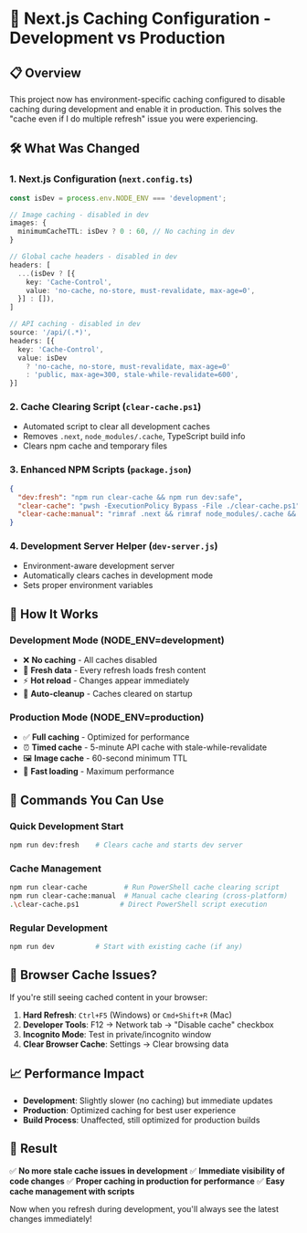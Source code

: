 # 🚀 Next.js Caching Configuration - Development vs Production

## 📋 Overview
This project now has environment-specific caching configured to disable caching during development and enable it in production. This solves the "cache even if I do multiple refresh" issue you were experiencing.

## 🛠️ What Was Changed

### 1. **Next.js Configuration (`next.config.ts`)**
```typescript
const isDev = process.env.NODE_ENV === 'development';

// Image caching - disabled in dev
images: {
  minimumCacheTTL: isDev ? 0 : 60, // No caching in dev
}

// Global cache headers - disabled in dev
headers: [
  ...(isDev ? [{
    key: 'Cache-Control',
    value: 'no-cache, no-store, must-revalidate, max-age=0',
  }] : []),
]

// API caching - disabled in dev
source: '/api/(.*)',
headers: [{
  key: 'Cache-Control',
  value: isDev 
    ? 'no-cache, no-store, must-revalidate, max-age=0'
    : 'public, max-age=300, stale-while-revalidate=600',
}]
```

### 2. **Cache Clearing Script (`clear-cache.ps1`)**
- Automated script to clear all development caches
- Removes `.next`, `node_modules/.cache`, TypeScript build info
- Clears npm cache and temporary files

### 3. **Enhanced NPM Scripts (`package.json`)**
```json
{
  "dev:fresh": "npm run clear-cache && npm run dev:safe",
  "clear-cache": "pwsh -ExecutionPolicy Bypass -File ./clear-cache.ps1",
  "clear-cache:manual": "rimraf .next && rimraf node_modules/.cache && rimraf tsconfig.tsbuildinfo"
}
```

### 4. **Development Server Helper (`dev-server.js`)**
- Environment-aware development server
- Automatically clears caches in development mode
- Sets proper environment variables

## 🎯 How It Works

### **Development Mode** (NODE_ENV=development)
- ❌ **No caching** - All caches disabled
- 🔄 **Fresh data** - Every refresh loads fresh content
- ⚡ **Hot reload** - Changes appear immediately
- 🧹 **Auto-cleanup** - Caches cleared on startup

### **Production Mode** (NODE_ENV=production)
- ✅ **Full caching** - Optimized for performance
- ⏰ **Timed cache** - 5-minute API cache with stale-while-revalidate
- 🖼️ **Image cache** - 60-second minimum TTL
- 🚀 **Fast loading** - Maximum performance

## 🚨 Commands You Can Use

### **Quick Development Start**
```bash
npm run dev:fresh    # Clears cache and starts dev server
```

### **Cache Management**
```bash
npm run clear-cache         # Run PowerShell cache clearing script
npm run clear-cache:manual  # Manual cache clearing (cross-platform)
.\clear-cache.ps1          # Direct PowerShell script execution
```

### **Regular Development**
```bash
npm run dev          # Start with existing cache (if any)
```

## 🔧 Browser Cache Issues?

If you're still seeing cached content in your browser:

1. **Hard Refresh**: `Ctrl+F5` (Windows) or `Cmd+Shift+R` (Mac)
2. **Developer Tools**: F12 → Network tab → "Disable cache" checkbox
3. **Incognito Mode**: Test in private/incognito window
4. **Clear Browser Cache**: Settings → Clear browsing data

## 📈 Performance Impact

- **Development**: Slightly slower (no caching) but immediate updates
- **Production**: Optimized caching for best user experience
- **Build Process**: Unaffected, still optimized for production builds

## 🎉 Result

✅ **No more stale cache issues in development**
✅ **Immediate visibility of code changes**
✅ **Proper caching in production for performance**
✅ **Easy cache management with scripts**

Now when you refresh during development, you'll always see the latest changes immediately!
